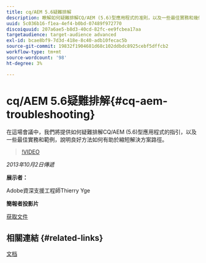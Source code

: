 ```yaml
---
title: cq/AEM 5.6疑難排解
description: 瞭解如何疑難排解CQ/AEM (5.6)型應用程式的准則，以及一些最佳實務和幾個範例，說明良好方法如何有助於縮短解決方案路徑。
uuid: 5c036b16-f1ea-4ef4-b0bd-07489f972770
discoiquuid: 207a6ae5-b8d3-40cd-82fc-ee9fcbea17aa
targetaudience: target-audience advanced
exl-id: bcae8bf9-7d3d-418e-8c40-adb10fecac5b
source-git-commit: 19832f1904681d68c102ddbdc8925cebf5dffcb2
workflow-type: tm+mt
source-wordcount: '98'
ht-degree: 3%

---
```


# cq/AEM 5.6疑難排解{#cq-aem-troubleshooting}

在這場會議中，我們將提供如何疑難排解CQ/AEM (5.6)型應用程式的指引，以及一些最佳實務和範例，說明良好方法如何有助於縮短解決方案路徑。

>[!VIDEO](https://video.tv.adobe.com/v/19571/?quality=9)

*2013年10月2日傳遞*

**展示者：**

Adobe資深支援工程師Thierry Yge

**簡報者投影片**

[获取文件](assets/gems-cq-troubleshoot-ppt-2.pdf)

## 相關連結 {#related-links}

[文档](http://docs.adobe.com/docs/en/cq/current/howto/troubleshoot.html)

